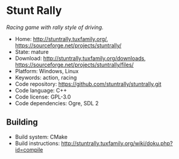 # Stunt Rally

_Racing game with rally style of driving._

- Home: http://stuntrally.tuxfamily.org/, https://sourceforge.net/projects/stuntrally/
- State: mature 
- Download: http://stuntrally.tuxfamily.org/downloads, https://sourceforge.net/projects/stuntrally/files/
- Platform: Windows, Linux
- Keywords: action, racing
- Code repository: https://github.com/stuntrally/stuntrally.git
- Code language: C++
- Code license: GPL-3.0
- Code dependencies: Ogre, SDL 2

## Building

- Build system: CMake
- Build instructions: http://stuntrally.tuxfamily.org/wiki/doku.php?id=compile
